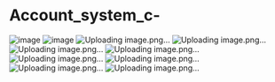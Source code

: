 
# Account_system_c-

![image](https://github.com/user-attachments/assets/318fc934-9045-452b-8490-e659dceaad3f)
![image](https://github.com/user-attachments/assets/3b2ce577-c3c2-487f-a349-fc329976b271)
![Uploading image.png…]()
![Uploading image.png…]()
![Uploading image.png…]()
![Uploading image.png…]()
![Uploading image.png…]()
![Uploading image.png…]()
![Uploading image.png…]()
![Uploading image.png…]()

